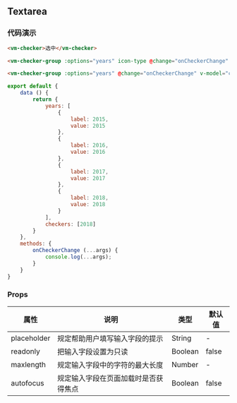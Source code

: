 ## Textarea

### 代码演示
```html
<vm-checker>选中</vm-checker>

<vm-checker-group :options="years" icon-type @change="onCheckerChange" v-model="checkers" />

<vm-checker-group :options="years" @change="onCheckerChange" v-model="checkers"></vm-checker-group>
```  

```js
export default {
    data () {
        return {
            years: [
                {
                    label: 2015,
                    value: 2015
                },
                {
                    label: 2016,
                    value: 2016
                },
                {
                    label: 2017,
                    value: 2017
                },
                {
                    label: 2018,
                    value: 2018
                }
            ],
            checkers: [2018]
        }
    },
    methods: {
        onCheckerChange (...args) {
            console.log(...args);
        }
    }
}
```

### Props
属性 | 说明 | 类型 | 默认值
-----|-----|-------|------
placeholder | 规定帮助用户填写输入字段的提示 | String | -
readonly | 把输入字段设置为只读 | Boolean | false
maxlength | 规定输入字段中的字符的最大长度 | Number | -
autofocus | 规定输入字段在页面加载时是否获得焦点 | Boolean | false
